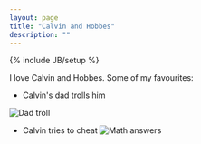 ```yaml
---
layout: page
title: "Calvin and Hobbes"
description: ""
---
```

{% include JB/setup %}

I love Calvin and Hobbes. Some of my favourites:

* Calvin's dad trolls him

![Dad troll](http://assets.amuniversal.com/b8b36f38250d102d94d7001438c0f03b)

* Calvin tries to cheat
![Math answers](http://assets.amuniversal.com/72eed12e250b102d94d7001438c0f03b)